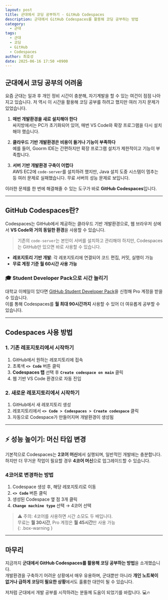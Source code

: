 ```yaml
---
layout: post
title: 군대에서 코딩 공부하기 - GitHub Codespaces
description: 군대에서 GitHub Codespaces를 활용해 코딩 공부하는 방법
category:
  - 군대
tags:
  - 군대
  - 코딩
  - GitHub
  - Codespaces
author: 최호성
date: 2025-06-16 17:50 +0900
---
```


## 군대에서 코딩 공부의 어려움

요즘 군대는 일과 후 개인 정비 시간이 충분해, 자기계발을 할 수 있는 여건이 점점 나아지고 있습니다. 저 역시 이 시간을 활용해 코딩 공부를 하려고 했지만 여러 가지 문제가 있었습니다.

1. **매번 개발환경을 새로 설치해야 한다**  
   싸지방에서는 PC가 초기화되어 있어, 매번 VS Code와 확장 프로그램을 다시 설치해야 했습니다.

2. **클라우드 기반 개발환경은 비용이 들거나 기능이 부족하다**  
   예를 들어, Goorm IDE는 간편하지만 확장 프로그램 설치가 제한적이고 기능이 부족합니다.

3. **서버 기반 개발환경 구축이 어렵다**  
   AWS EC2에 `code-server`를 설치하려 했지만, Java 설치 도중 시스템이 멈추는 등 여러 문제로 실패했습니다. 무료 서버의 성능 문제로 보입니다.

이러한 문제를 한 번에 해결해줄 수 있는 도구가 바로 **GitHub Codespaces**입니다.

---

## GitHub Codespaces란?

Codespaces는 GitHub에서 제공하는 클라우드 기반 개발환경으로, 웹 브라우저 상에서 **VS Code와 거의 동일한 환경**을 사용할 수 있습니다.

> 기존의 `code-server`는 본인이 서버를 설치하고 관리해야 하지만, Codespaces는 GitHub만 있으면 바로 사용할 수 있습니다.

- **레포지토리 기반 개발**: 각 레포지토리에 연결되어 코드 편집, 커밋, 실행이 가능  
- **무료 계정 기준 월 60시간 사용 가능**

### 🎓 Student Developer Pack으로 시간 늘리기

대학교 이메일이 있다면 [GitHub Student Developer Pack](https://education.github.com/pack)을 신청해 Pro 계정을 받을 수 있습니다.  
이를 통해 Codespaces를 **월 최대 90시간까지** 사용할 수 있어 더 여유롭게 공부할 수 있습니다.

---

## Codespaces 사용 방법

### 1. 기존 레포지토리에서 시작하기

1. GitHub에서 원하는 레포지토리에 접속  
2. 초록색 **`<> Code`** 버튼 클릭  
3. **Codespaces 탭** 선택 후 **`Create codespace on main`** 클릭  
4. 웹 기반 VS Code 환경으로 자동 진입

### 2. 새로운 레포지토리에서 시작하기

1. GitHub에서 새 레포지토리 생성  
2. 레포지토리에서 **`<> Code > Codespaces > Create codespace`** 클릭  
3. 자동으로 Codespace가 만들어지며 개발환경이 생성됨

---

## ⚡ 성능 높이기: 머신 타입 변경

기본적으로 Codespaces는 **2코어 머신**에서 실행되며, 일반적인 개발에는 충분합니다. 하지만 더 무거운 작업이 필요할 경우 **4코어 머신**으로 업그레이드할 수 있습니다.

### 4코어로 변경하는 방법

1. Codespace 생성 후, 해당 레포지토리로 이동  
2. **`<> Code`** 버튼 클릭  
3. 생성된 Codespace 옆 점 3개 클릭  
4. **`Change machine type`** 선택 → 4코어 선택

> ⚠️ 주의: 4코어를 사용하면 시간 소모도 두 배입니다.  
> 무료는 **월 30시간**, Pro 계정은 **월 45시간**만 사용 가능  
{: .box-warning }

---

## 마무리

지금까지 **군대에서 GitHub Codespaces를 활용해 코딩 공부하는 방법**을 소개했습니다.  
개발환경을 구축하기 어려운 상황에서 매우 유용하며, 군대뿐만 아니라 **개인 노트북이 없거나 급하게 코딩이 필요한 상황**에서도 훌륭한 대안이 될 수 있습니다.

저처럼 군대에서 개발 공부를 시작하려는 분들께 도움이 되었기를 바랍니다. 💻🔥

